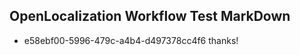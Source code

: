 ## OpenLocalization Workflow Test MarkDown
* e58ebf00-5996-479c-a4b4-d497378cc4f6 thanks!

<!--HONumber=Jan17_HO1-->


